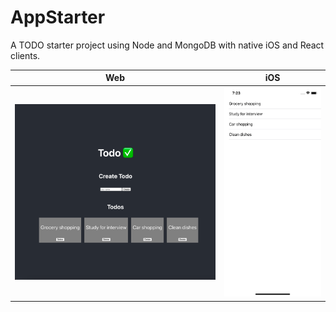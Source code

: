 # AppStarter

A TODO starter project using Node and MongoDB with native iOS and React clients.

Web           |  iOS
:-------------------------:|:-------------------------:
![](webScreenshot.png)  |  ![](iOSScreenshot.png)


